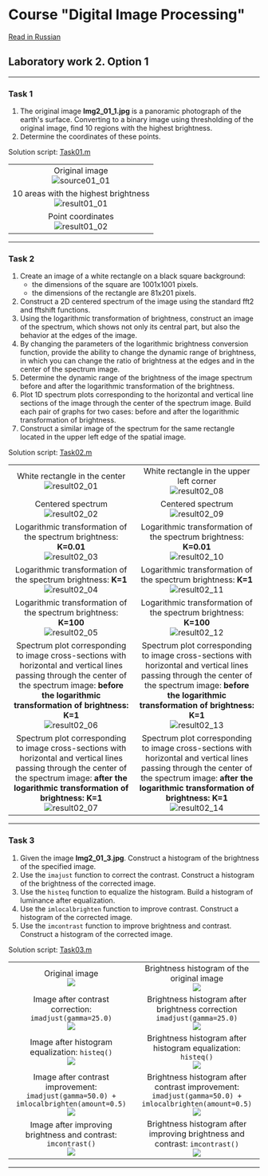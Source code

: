 # Course "Digital Image Processing"
[Read in Russian][ru]

## Laboratory work 2. Option 1


---
### Task 1
1. The original image **Img2_01_1.jpg** is a panoramic photograph of the earth's surface. Converting to a binary image using thresholding of the original image, find 10 regions with the highest brightness.
2. Determine the coordinates of these points.

Solution script: [Task01.m][Task01]

||
|:---:|
|Original image <br> ![source01_01]|
|10 areas with the highest brightness <br> ![result01_01]|
|Point coordinates <br> ![result01_02]|


---
### Task 2
1. Create an image of a white rectangle on a black square background:
    - the dimensions of the square are 1001x1001 pixels.
    - the dimensions of the rectangle are 81x201 pixels.
2. Construct a 2D centered spectrum of the image using the standard fft2 and fftshift functions.
3. Using the logarithmic transformation of brightness, construct an image of the spectrum, which shows not only its central part, but also the behavior at the edges of the image.
4. By changing the parameters of the logarithmic brightness conversion function, provide the ability to change the dynamic range of brightness, in which you can change the ratio of brightness at the edges and in the center of the spectrum image.
5. Determine the dynamic range of the brightness of the image spectrum before and after the logarithmic transformation of the brightness.
6. Plot 1D spectrum plots corresponding to the horizontal and vertical line sections of the image through the center of the spectrum image. Build each pair of graphs for two cases: before and after the logarithmic transformation of brightness.
7. Construct a similar image of the spectrum for the same rectangle located in the upper left edge of the spatial image.

Solution script: [Task02.m][Task02]

|||
|:---:|:---:|
|White rectangle in the center <br> ![result02_01]|White rectangle in the upper left corner <br> ![result02_08]|
|Centered spectrum <br> ![result02_02]|Centered spectrum <br> ![result02_09]|
|Logarithmic transformation of the spectrum brightness: **K=0.01** <br> ![result02_03]|Logarithmic transformation of the spectrum brightness: **K=0.01** <br> ![result02_10]|
|Logarithmic transformation of the spectrum brightness: **K=1** <br> ![result02_04]|Logarithmic transformation of the spectrum brightness: **K=1** <br> ![result02_11]|
|Logarithmic transformation of the spectrum brightness: **K=100** <br> ![result02_05]|Logarithmic transformation of the spectrum brightness: **K=100** <br> ![result02_12]|
|Spectrum plot corresponding to image cross-sections with horizontal and vertical lines passing through the center of the spectrum image: **before the logarithmic transformation of brightness: K=1** <br> ![result02_06]|Spectrum plot corresponding to image cross-sections with horizontal and vertical lines passing through the center of the spectrum image: **before the logarithmic transformation of brightness: K=1** <br> ![result02_13]|
|Spectrum plot corresponding to image cross-sections with horizontal and vertical lines passing through the center of the spectrum image: **after the logarithmic transformation of brightness: K=1** <br> ![result02_07]|Spectrum plot corresponding to image cross-sections with horizontal and vertical lines passing through the center of the spectrum image: **after the logarithmic transformation of brightness: K=1** <br> ![result02_14]|


---
### Task 3
1. Given the image **Img2_01_3.jpg**. Construct a histogram of the brightness of the specified image.
2. Use the `imajust` function to correct the contrast. Construct a histogram of the brightness of the corrected image.
3. Use the `histeq` function to equalize the histogram. Build a histogram of luminance after equalization.
4. Use the `imlocalbrighten` function to improve contrast. Construct a histogram of the corrected image.
5. Use the `imcontrast` function to improve brightness and contrast. Construct a histogram of the corrected image.

Solution script: [Task03.m][Task03]

<table width="100%">
  <tr align="center">
    <td width="50%">
        Original image <br>
        <img src="resources/Img2_01_3.jpg">
    </td>
    <td width="50%">
        Brightness histogram of the original image <br>
        <img src="results/lab02_opt01_task03_01.png">        
    </td>
  </tr>
  <tr align="center">
    <td width="50%">
        Image after contrast correction: <code>imadjust(gamma=25.0)</code> <br>
        <img src="results/lab02_opt01_task03_02.png">
    </td>
    <td width="50%">
        Brightness histogram after brightness correction <code>imadjust(gamma=25.0)</code> <br>
        <img src="results/lab02_opt01_task03_03.png">        
    </td>
  </tr>
  <tr align="center">
    <td width="50%">
        Image after histogram equalization: <code>histeq()</code> <br>
        <img src="results/lab02_opt01_task03_04.png">
    </td>
    <td width="50%">
        Brightness histogram after histogram equalization: <code>histeq()</code> <br>
        <img src="results/lab02_opt01_task03_05.png">        
    </td>
  </tr>
  <tr align="center">
    <td width="50%">
        Image after contrast improvement: <code>imadjust(gamma=50.0) + imlocalbrighten(amount=0.5)</code> <br>
        <img src="results/lab02_opt01_task03_06.png">
    </td>
    <td width="50%">
        Brightness histogram after contrast improvement: <code>imadjust(gamma=50.0) + imlocalbrighten(amount=0.5)</code> <br>
        <img src="results/lab02_opt01_task03_07.png">        
    </td>
  </tr>
  <tr align="center">
    <td width="50%">
        Image after improving brightness and contrast: <code>imcontrast()</code> <br>
        <img src="results/lab02_opt01_task03_08.png">
    </td>
    <td width="50%">
        Brightness histogram after improving brightness and contrast: <code>imcontrast()</code> <br>
        <img src="results/lab02_opt01_task03_09.png">        
    </td>
  </tr>
</table>


---
[en]: README.md
[ru]: README-ru.md
[Task01]: Task01.m
[Task02]: Task02.m
[Task03]: Task03.m

[source01_01]: resources/Img2_01_1.jpg
[source03_01]: resources/Img2_01_3.jpg
[result01_01]: results/lab02_opt01_task01_01.png
[result01_02]: results/lab02_opt01_task01_02.png

[result02_01]: results/lab02_opt01_task02_01.png
[result02_02]: results/lab02_opt01_task02_02.png
[result02_03]: results/lab02_opt01_task02_03.png
[result02_04]: results/lab02_opt01_task02_04.png
[result02_05]: results/lab02_opt01_task02_05.png
[result02_06]: results/lab02_opt01_task02_06.png
[result02_07]: results/lab02_opt01_task02_07.png
[result02_08]: results/lab02_opt01_task02_08.png
[result02_09]: results/lab02_opt01_task02_09.png
[result02_10]: results/lab02_opt01_task02_10.png
[result02_11]: results/lab02_opt01_task02_11.png
[result02_12]: results/lab02_opt01_task02_12.png
[result02_13]: results/lab02_opt01_task02_13.png
[result02_14]: results/lab02_opt01_task02_14.png

[result03_01]: results/lab02_opt01_task03_01.png
[result03_02]: results/lab02_opt01_task03_02.png
[result03_03]: results/lab02_opt01_task03_03.png
[result03_04]: results/lab02_opt01_task03_04.png
[result03_05]: results/lab02_opt01_task03_05.png
[result03_06]: results/lab02_opt01_task03_06.png
[result03_07]: results/lab02_opt01_task03_07.png
[result03_08]: results/lab02_opt01_task03_08.png
[result03_09]: results/lab02_opt01_task03_09.png
